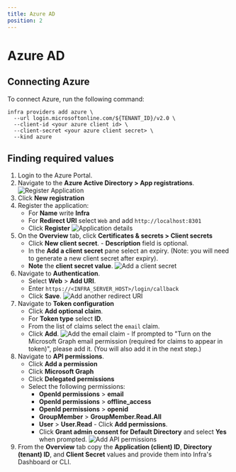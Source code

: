 ```yaml
---
title: Azure AD
position: 2
---
```


# Azure AD

## Connecting Azure

To connect Azure, run the following command:

```shell
infra providers add azure \
  --url login.microsoftonline.com/${TENANT_ID}/v2.0 \
  --client-id <your azure client id> \
  --client-secret <your azure client secret> \
  --kind azure
```

## Finding required values

1. Login to the Azure Portal.
2. Navigate to the **Azure Active Directory > App registrations**.
   ![Register Application](../../images/azure-setup/connect-users-azure-1.png)
3. Click **New registration**
4. Register the application:
   - For **Name** write **Infra**
   - For **Redirect URI** select `Web` and add `http://localhost:8301`
   - Click **Register**
     ![Application details](../../images/azure-setup/connect-users-azure-2.png)
5. On the **Overview** tab, click **Certificates & secrets > Client secrets**
   - Click **New client secret**. - **Description** field is optional.
   - In the **Add a client secret** pane select an expiry. (Note: you will need to generate a new client secret after expiry).
   - **Note** the **client secret value**.
     ![Add a client secret](../../images/azure-setup/connect-users-azure-3.png)
6. Navigate to **Authentication**.
   - Select **Web** > **Add URI**.
   - Enter `https://<INFRA_SERVER_HOST>/login/callback`
   - Click **Save**.
     ![Add another redirect URI](../../images/azure-setup/connect-users-azure-5.png)
7. Navigate to **Token configuration**
   - Click **Add optional claim**.
   - For **Token type** select **ID**.
   - From the list of claims select the `email` claim.
   - Click **Add**.
     ![Add the email claim](../../images/azure-setup/connect-users-azure-4.png) - If prompted to "Turn on the Microsoft Graph email permission (required for claims to appear in token)", please add it. (You will also add it in the next step.)
8. Navigate to **API permissions**.
   - Click **Add a permission**
   - Click **Microsoft Graph**
   - Click **Delegated permissions**
   - Select the following permissions:
     - **OpenId permissions** > **email**
     - **OpenId permissions** > **offline_access**
     - **OpenId permissions** > **openid**
     - **GroupMember** > **GroupMember.Read.All**
     - **User** > **User.Read** - Click **Add permissions**.
     - Click **Grant admin consent for Default Directory** and select **Yes** when prompted.
       ![Add API permissions](../../images/azure-setup/connect-users-azure-6.png)
9. From the **Overview** tab copy the **Application (client) ID**, **Directory (tenant) ID**, and **Client Secret** values and provide them into Infra's Dashboard or CLI.
